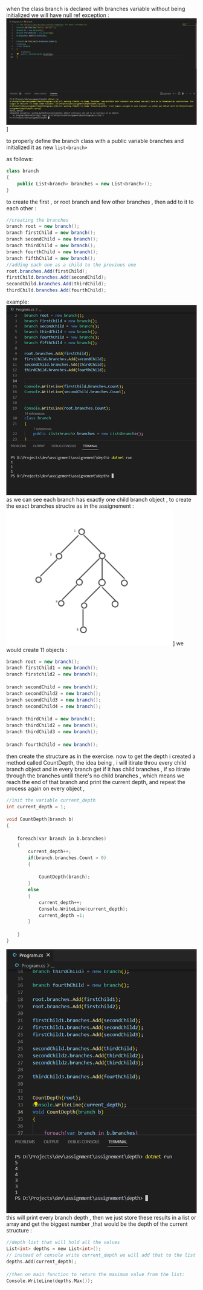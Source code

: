 when the class branch is declared with branches variable without being initialized we will have null ref exception :
![](imgs/null_ref_exception.png)]

to properly define the branch class with a public variable branches and initialized it as new ``list<branch>``

as follows:

```c#
class branch
{
    public List<branch> branches = new List<branch>();
}
```
to create the first , or root branch and few other branches , then add to it to each other  :
```c#
//creating the branches 
branch root = new branch();
branch firstChild = new branch();
branch secondChild = new branch();
branch thirdChild = new branch();
branch fourthChild = new branch();
branch fifthChild = new branch();
//adding each one as a child to the previous one
root.branches.Add(firstChild);
firstChild.branches.Add(secondChild);
secondChild.branches.Add(thirdChild);
thirdChild.branches.Add(fourthChild);
```

example:
![](imgs/branches_children.png)
as we can see each branch has exactly one child branch object , to create the exact branches structre as in the assignement :
![](imgs/assignemnet_struct.png)]
we would create 11 objects :
```c#
branch root = new branch();
branch firstChild1 = new branch();
branch firstchild2 = new branch();
  
branch secondChild = new branch();
branch secondChild2 = new branch();
branch secondChild3 = new branch();
branch secondChild4 = new branch();
  
branch thirdChild = new branch();
branch thirdChild2 = new branch();
branch thirdChild3 = new branch();
  
branch fourthChild = new branch();
```
then create the structure as in the exercise.
now to get the depth i created a method called CountDepth, the idea being , i will itirate throu every child branch object and in every branch get if it has child branches , if so itirate through the branches untill there's no child branches , which means we reach the end of that branch and print the current depth, and repeat the process again on every object , 
``` c
//init the variable current_depth
int current_depth = 1;

void CountDepth(branch b)
{
    
    foreach(var branch in b.branches)
    {
        current_depth++;    
        if(branch.branches.Count > 0)
        {
            
            CountDepth(branch);
        }
        else
        {
            current_depth++;
            Console.WriteLine(current_depth);
            current_depth =1;
        }
        
    }
}
```

![](imgs/each_branch_depth.png)
this will print every branch depth , then we just store these results in a list or array and get the biggest number ,that would be the depth of the current structure :

```c
//depth list that will hold all the values
List<int> depths = new List<int>();
// instead of console write current_depth we will add that to the list :
depths.Add(current_depth);

//then on main function to return the maximum value from the list:
Console.WriteLine(depths.Max());
```